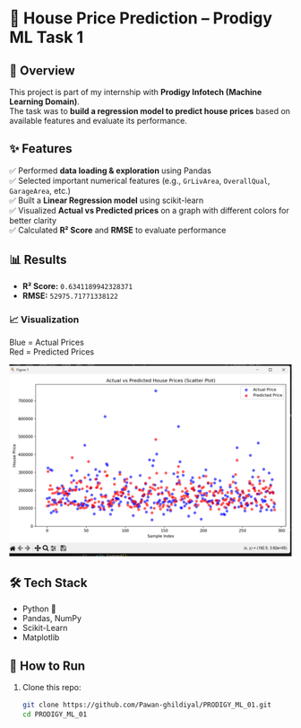 # 🏡 House Price Prediction – Prodigy ML Task 1

## 📌 Overview
This project is part of my internship with **Prodigy Infotech (Machine Learning Domain)**.  
The task was to **build a regression model to predict house prices** based on available features and evaluate its performance.

## ✨ Features
✅ Performed **data loading & exploration** using Pandas  
✅ Selected important numerical features (e.g., `GrLivArea`, `OverallQual`, `GarageArea`, etc.)  
✅ Built a **Linear Regression model** using scikit-learn  
✅ Visualized **Actual vs Predicted prices** on a graph with different colors for better clarity  
✅ Calculated **R² Score** and **RMSE** to evaluate performance

## 📊 Results
- **R² Score:** `0.6341189942328371`
- **RMSE:** `52975.71771338122`

### 📈 Visualization
Blue = Actual Prices  
Red = Predicted Prices  
 
![Graph](screenshots/actual_vs_predicted.png)

## 🛠️ Tech Stack
- Python 🐍
- Pandas, NumPy
- Scikit-Learn
- Matplotlib

## 🚀 How to Run
1. Clone this repo:
   ```bash
   git clone https://github.com/Pawan-ghildiyal/PRODIGY_ML_01.git
   cd PRODIGY_ML_01
